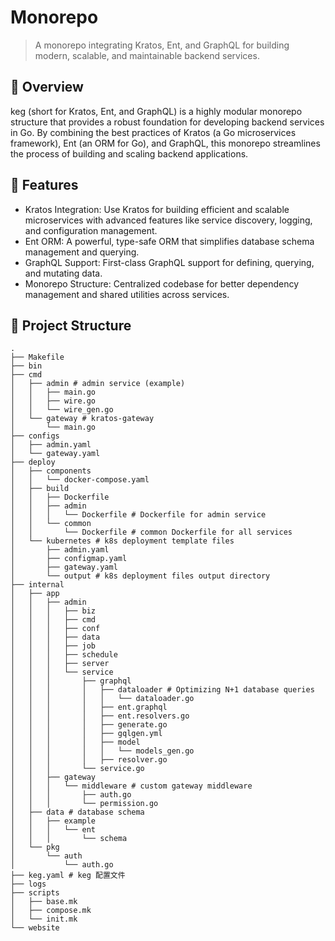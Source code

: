 # Monorepo

> A monorepo integrating Kratos, Ent, and GraphQL for building modern, scalable, and maintainable backend services.

## 🚀 Overview

keg (short for Kratos, Ent, and GraphQL) is a highly modular monorepo structure that provides a robust foundation for developing backend services in Go. By combining the best practices of Kratos (a Go microservices framework), Ent (an ORM for Go), and GraphQL, this monorepo streamlines the process of building and scaling backend applications.

## 🎯 Features
* Kratos Integration: Use Kratos for building efficient and scalable microservices with advanced features like service discovery, logging, and configuration management.
* Ent ORM: A powerful, type-safe ORM that simplifies database schema management and querying.
* GraphQL Support: First-class GraphQL support for defining, querying, and mutating data.
* Monorepo Structure: Centralized codebase for better dependency management and shared utilities across services.

## 📂 Project Structure
```
.
├── Makefile
├── bin
├── cmd
│   ├── admin # admin service (example)
│   │   ├── main.go
│   │   ├── wire.go
│   │   └── wire_gen.go
│   └── gateway # kratos-gateway
│       └── main.go
├── configs
│   ├── admin.yaml
│   └── gateway.yaml
├── deploy
│   ├── components
│   │   └── docker-compose.yaml
│   ├── build
│   │   ├── Dockerfile
│   │   ├── admin
│   │   │   └── Dockerfile # Dockerfile for admin service
│   │   └── common
│   │       └── Dockerfile # common Dockerfile for all services
│   └── kubernetes # k8s deployment template files
│       ├── admin.yaml
│       ├── configmap.yaml
│       ├── gateway.yaml
│       └── output # k8s deployment files output directory
├── internal
│   ├── app
│   │   ├── admin
│   │   │   ├── biz
│   │   │   ├── cmd
│   │   │   ├── conf
│   │   │   ├── data
│   │   │   ├── job
│   │   │   ├── schedule
│   │   │   ├── server
│   │   │   └── service
│   │   │       ├── graphql
│   │   │       │   ├── dataloader # Optimizing N+1 database queries
│   │   │       │   │   └── dataloader.go
│   │   │       │   ├── ent.graphql
│   │   │       │   ├── ent.resolvers.go
│   │   │       │   ├── generate.go
│   │   │       │   ├── gqlgen.yml
│   │   │       │   ├── model
│   │   │       │   │   └── models_gen.go
│   │   │       │   ├── resolver.go
│   │   │       └── service.go
│   │   ├── gateway
│   │   │   └── middleware # custom gateway middleware
│   │   │       ├── auth.go
│   │   │       └── permission.go
│   ├── data # database schema
│   │   ├── example
│   │   │   └── ent
│   │   │       └── schema
│   └── pkg
│       └── auth
│           └── auth.go
├── keg.yaml # keg 配置文件
├── logs
├── scripts
│   ├── base.mk
│   ├── compose.mk
│   └── init.mk
└── website
```